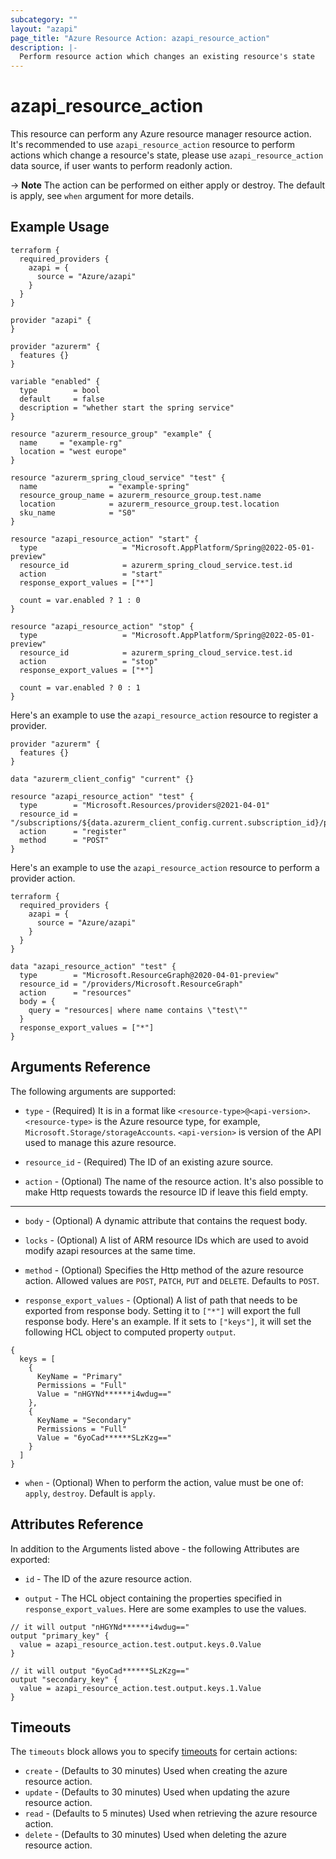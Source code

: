 ```yaml
---
subcategory: ""
layout: "azapi"
page_title: "Azure Resource Action: azapi_resource_action"
description: |-
  Perform resource action which changes an existing resource's state
---
```


# azapi_resource_action

This resource can perform any Azure resource manager resource action.
It's recommended to use `azapi_resource_action` resource to perform actions which change a resource's state, please use `azapi_resource_action` data source,
if user wants to perform readonly action.

-> **Note** The action can be performed on either apply or destroy. The default is apply, see `when` argument for more details.

## Example Usage

```hcl
terraform {
  required_providers {
    azapi = {
      source = "Azure/azapi"
    }
  }
}

provider "azapi" {
}

provider "azurerm" {
  features {}
}

variable "enabled" {
  type        = bool
  default     = false
  description = "whether start the spring service"
}

resource "azurerm_resource_group" "example" {
  name     = "example-rg"
  location = "west europe"
}

resource "azurerm_spring_cloud_service" "test" {
  name                = "example-spring"
  resource_group_name = azurerm_resource_group.test.name
  location            = azurerm_resource_group.test.location
  sku_name            = "S0"
}

resource "azapi_resource_action" "start" {
  type                   = "Microsoft.AppPlatform/Spring@2022-05-01-preview"
  resource_id            = azurerm_spring_cloud_service.test.id
  action                 = "start"
  response_export_values = ["*"]

  count = var.enabled ? 1 : 0
}

resource "azapi_resource_action" "stop" {
  type                   = "Microsoft.AppPlatform/Spring@2022-05-01-preview"
  resource_id            = azurerm_spring_cloud_service.test.id
  action                 = "stop"
  response_export_values = ["*"]

  count = var.enabled ? 0 : 1
}
```

Here's an example to use the `azapi_resource_action` resource to register a provider.

```hcl
provider "azurerm" {
  features {}
}

data "azurerm_client_config" "current" {}

resource "azapi_resource_action" "test" {
  type        = "Microsoft.Resources/providers@2021-04-01"
  resource_id = "/subscriptions/${data.azurerm_client_config.current.subscription_id}/providers/Microsoft.Compute"
  action      = "register"
  method      = "POST"
}
```

Here's an example to use the `azapi_resource_action` resource to perform a provider action.

```hcl
terraform {
  required_providers {
    azapi = {
      source = "Azure/azapi"
    }
  }
}

data "azapi_resource_action" "test" {
  type        = "Microsoft.ResourceGraph@2020-04-01-preview"
  resource_id = "/providers/Microsoft.ResourceGraph"
  action      = "resources"
  body = {
    query = "resources| where name contains \"test\""
  }
  response_export_values = ["*"]
}
```

## Arguments Reference

The following arguments are supported:

* `type` - (Required) It is in a format like `<resource-type>@<api-version>`. `<resource-type>` is the Azure resource type, for example, `Microsoft.Storage/storageAccounts`.
  `<api-version>` is version of the API used to manage this azure resource.

* `resource_id` - (Required) The ID of an existing azure source.

* `action` - (Optional) The name of the resource action. It's also possible to make Http requests towards the resource ID if leave this field empty.

---

* `body` - (Optional) A dynamic attribute that contains the request body.

* `locks` - (Optional) A list of ARM resource IDs which are used to avoid modify azapi resources at the same time.

* `method` - (Optional) Specifies the Http method of the azure resource action. Allowed values are `POST`, `PATCH`, `PUT` and `DELETE`. Defaults to `POST`.

* `response_export_values` - (Optional) A list of path that needs to be exported from response body.
  Setting it to `["*"]` will export the full response body.
  Here's an example. If it sets to `["keys"]`, it will set the following HCL object to computed property `output`.

```
{
  keys = [
    {
      KeyName = "Primary"
      Permissions = "Full"
      Value = "nHGYNd******i4wdug=="
    },
    {
      KeyName = "Secondary"
      Permissions = "Full"
      Value = "6yoCad******SLzKzg=="
    }
  ]
}
```

* `when` - (Optional) When to perform the action, value must be one of: `apply`, `destroy`. Default is `apply`.

## Attributes Reference

In addition to the Arguments listed above - the following Attributes are exported:

* `id` - The ID of the azure resource action.

* `output` - The HCL object containing the properties specified in `response_export_values`. Here are some examples to use the values.

```hcl
// it will output "nHGYNd******i4wdug=="
output "primary_key" {
  value = azapi_resource_action.test.output.keys.0.Value
}

// it will output "6yoCad******SLzKzg=="
output "secondary_key" {
  value = azapi_resource_action.test.output.keys.1.Value
}
```

## Timeouts

The `timeouts` block allows you to specify [timeouts](https://www.terraform.io/docs/configuration/resources.html#timeouts) for certain actions:

* `create` - (Defaults to 30 minutes) Used when creating the azure resource action.
* `update` - (Defaults to 30 minutes) Used when updating the azure resource action.
* `read` - (Defaults to 5 minutes) Used when retrieving the azure resource action.
* `delete` - (Defaults to 30 minutes) Used when deleting the azure resource action.
